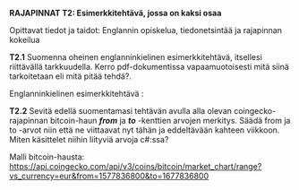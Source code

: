 **RAJAPINNAT T2: Esimerkkitehtävä, jossa on kaksi osaa**

Opittavat tiedot ja taidot: Englannin opiskelua, tiedonetsintää ja rajapinnan kokeilua


**T2.1** Suomenna oheinen englanninkielinen esimerkkitehtävä, itsellesi riittävällä tarkkuudella. Kerro pdf-dokumentissa vapaamuotoisesti mitä siinä tarkoitetaan eli mitä pitää tehdä?. 

Englanninkielinen esimerkkitehtävä : 


**T2.2** Sevitä edellä suomentamasi tehtävän avulla alla olevan coingecko-rajapinnan bitcoin-haun ***from*** ja ***to*** -kenttien arvojen merkitys. 
Säädä from ja to -arvot niin että ne viittaavat nyt tähän ja eddeltävään kahteen viikkoon.
Miten käsittelet niihin liityviä arvoja c#:ssa?

Malli bitcoin-hausta: https://api.coingecko.com/api/v3/coins/bitcoin/market_chart/range?vs_currency=eur&from=1577836800&to=1677836800




